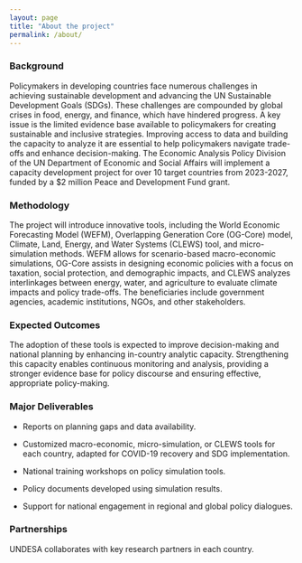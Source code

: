 ```yaml
---
layout: page
title: "About the project"
permalink: /about/
---
```



### Background

  

Policymakers in developing countries face numerous challenges in achieving sustainable development and advancing the UN Sustainable Development Goals (SDGs). These challenges are compounded by global crises in food, energy, and finance, which have hindered progress. A key issue is the limited evidence base available to policymakers for creating sustainable and inclusive strategies. Improving access to data and building the capacity to analyze it are essential to help policymakers navigate trade-offs and enhance decision-making. The Economic Analysis Policy Division of the UN Department of Economic and Social Affairs will implement a capacity development project for over 10 target countries from 2023-2027, funded by a $2 million Peace and Development Fund grant.

  

### Methodology

  

The project will introduce innovative tools, including the World Economic Forecasting Model (WEFM), Overlapping Generation Core (OG-Core) model, Climate, Land, Energy, and Water Systems (CLEWS) tool, and micro-simulation methods. WEFM allows for scenario-based macro-economic simulations, OG-Core assists in designing economic policies with a focus on taxation, social protection, and demographic impacts, and CLEWS analyzes interlinkages between energy, water, and agriculture to evaluate climate impacts and policy trade-offs. The beneficiaries include government agencies, academic institutions, NGOs, and other stakeholders.

  

### Expected Outcomes

  

The adoption of these tools is expected to improve decision-making and national planning by enhancing in-country analytic capacity. Strengthening this capacity enables continuous monitoring and analysis, providing a stronger evidence base for policy discourse and ensuring effective, appropriate policy-making.

  
### Major Deliverables

- Reports on planning gaps and data availability.

- Customized macro-economic, micro-simulation, or CLEWS tools for each country, adapted for COVID-19 recovery and SDG implementation.

- National training workshops on policy simulation tools.

- Policy documents developed using simulation results.

- Support for national engagement in regional and global policy dialogues.




  

### Partnerships

  

UNDESA collaborates with key research partners in each country.